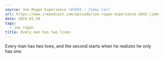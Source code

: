 ```yaml
---
source: Joe Rogan Experience \#2045 – Jimmy Carr
url: https://www.jrepodcast.com/episode/joe-rogan-experience-2045-jimmy-carr/
date: 2024-01-20
tags:
  - joe rogan
title: Every man has two lives
---
```


Every man has two lives, and the second starts when he realizes he only has one.
